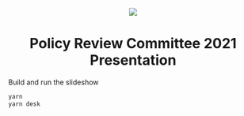 <div align="center">

![](./src/images/presentation.png)

# Policy Review Committee 2021 Presentation

</div>

Build and run the slideshow

```bash
yarn
yarn desk
```
